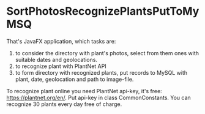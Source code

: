 # SortPhotosRecognizePlantsPutToMyMSQ

That's JavaFX application, which tasks are:
1. to consider the directory with plant's photos, select from them ones with suitable dates and geolocations.
2. to recognize plant with PlantNet API
3. to form directory with recognized plants, put records to MySQL with plant, date, geolocation and path to image-file.

To recognize plant online you need PlantNet api-key, it's free: https://plantnet.org/en/.
Put api-key in class CommonConstants.
You can recognize 30 plants every day free of charge.






